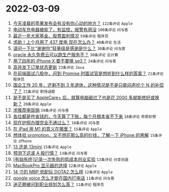 # 2022-03-09

1. [今天凌晨的苹果发布会有没有你心动的地方？](https://www.v2ex.com/t/839002) `122条评论` `Apple`
1. [电动车充电器被偷了，有监控，报警有用没](https://www.v2ex.com/t/839012) `100条评论` `问与答`
1. [最近一年大家基金、股票盈利情况](https://www.v2ex.com/t/839064) `59条评论` `程序员`
1. [求助！上个月用了 437 度电 现在怎么办？](https://www.v2ex.com/t/839095) `40条评论` `生活`
1. [请问一下比“谢谢你”轻量级是感谢是什么？](https://www.v2ex.com/t/839118) `30条评论` `问与答`
1. [oracle 永久免费云可以跑生产服务不？](https://www.v2ex.com/t/839077) `30条评论` `云计算`
1. [用了四年的 iPhone X 要不要换 se3？](https://www.v2ex.com/t/839004) `24条评论` `问与答`
1. [高并发下订单状态更新](https://www.v2ex.com/t/839046) `23条评论` `Java`
1. [在前端面试八股中，问到 Promise 时面试官是想听到什么样的答案？](https://www.v2ex.com/t/839079) `21条评论` `程序员`
1. [国企工作 20 年，还剩不到 3 年退休，这种情况是不是只能闷声吃个 N 的补偿了？](https://www.v2ex.com/t/839042) `21条评论` `职场话题`
1. [是不是买了 AppleCare+ 后，就算电脑砸烂了也是花 2000 多就能修好或换新？](https://www.v2ex.com/t/839034) `20条评论` `Apple`
1. [求推荐电饭锅](https://www.v2ex.com/t/839023) `19条评论` `问与答`
1. [各位都是咋省钱的，今天算了下账，每个月根本省不下来](https://www.v2ex.com/t/839103) `18条评论` `奇思妙想`
1. [现在护照办理完全不通过么？](https://www.v2ex.com/t/839038) `18条评论` `问与答`
1. [在 iPad 用 M1 的意义在哪里？](https://www.v2ex.com/t/839088) `15条评论` `Apple`
1. [想体验 promotion，又不想花那么高的价钱，了解一下 iPhone 的黑解](https://www.v2ex.com/t/839039) `15条评论` `iPhone`
1. [13 还是 13mini](https://www.v2ex.com/t/839026) `15条评论` `Apple`
1. [预测下这波 A 股行情？](https://www.v2ex.com/t/839065) `13条评论` `问与答`
1. [[有始有终]记录一次失败的低成本创业实验](https://www.v2ex.com/t/839041) `13条评论` `分享创造`
1. [MacBookPro 显示器的选择](https://www.v2ex.com/t/839028) `12条评论` `Apple`
1. [14 寸的 MBP 低配玩 DOTA2 怎么样](https://www.v2ex.com/t/839014) `12条评论` `Apple`
1. [google voice 怎么才能在国内打电话](https://www.v2ex.com/t/839104) `11条评论` `问与答`
1. [迷茫期被问到职业规划怎么答？](https://www.v2ex.com/t/839032) `11条评论` `程序员`
